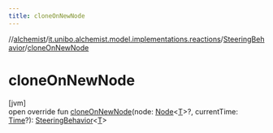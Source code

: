 ```yaml
---
title: cloneOnNewNode
---
```

//[alchemist](../../../index.html)/[it.unibo.alchemist.model.implementations.reactions](../index.html)/[SteeringBehavior](index.html)/[cloneOnNewNode](clone-on-new-node.html)



# cloneOnNewNode



[jvm]\
open override fun [cloneOnNewNode](clone-on-new-node.html)(node: [Node](../../it.unibo.alchemist.model.interfaces/-node/index.html)<[T](index.html)>?, currentTime: [Time](../../it.unibo.alchemist.model.interfaces/-time/index.html)?): [SteeringBehavior](index.html)<[T](index.html)>




